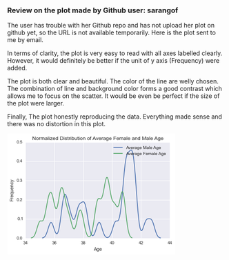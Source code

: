 ### Review on the plot made by Github user: sarangof

The user has trouble with her Github repo and has not upload her plot on github yet, so the URL is not available temporarily. Here is the plot sent to me by email.

In terms of clarity, the plot is very easy to read with all axes labelled clearly. However, it would definitely be better if the unit of y axis (Frequency) were added.

The plot is both clear and beautiful. The color of the line are welly chosen. The combination of line and background color forms a good contrast which allows me to focus on the scatter. It would be even be perfect if the size of the plot were larger.

Finally, The plot honestly reproducing the data. Everything made sense and there was no distortion in this plot.

![Sara](https://github.com/yunongcao/PUI2015_ycao/blob/master/HW8/sara.png "Sara")